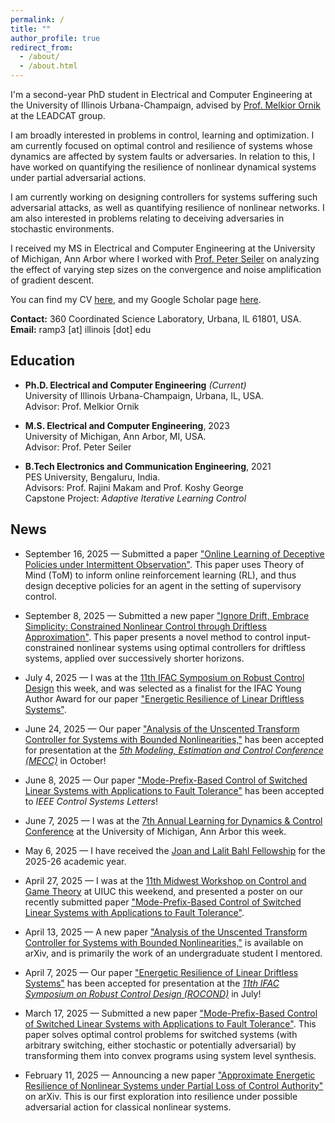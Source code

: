 ```yaml
---
permalink: /
title: ""
author_profile: true
redirect_from: 
  - /about/
  - /about.html
---
```


I'm a second-year PhD student in Electrical and Computer Engineering at the University of Illinois Urbana-Champaign, advised by [Prof. Melkior Ornik](https://mornik.web.illinois.edu/) at the LEADCAT group.

I am broadly interested in problems in control, learning and optimization. I am currently focused on optimal control and resilience of systems whose dynamics are affected by system faults or adversaries. In relation to this, I have worked on quantifying the resilience of nonlinear dynamical systems under partial adversarial actions.

I am currently working on designing controllers for systems suffering such adversarial attacks, as well as quantifying resilience of nonlinear networks. I am also interested in problems relating to deceiving adversaries in stochastic environments.

I received my MS in Electrical and Computer Engineering at the University of Michigan, Ann Arbor where I worked with [Prof. Peter Seiler](https://seiler.engin.umich.edu/) on analyzing the effect of varying step sizes on the convergence and noise amplification of gradient descent.

You can find my CV [here](https://ram-p.github.io/files/CV_RP.pdf), and my Google Scholar page [here](https://scholar.google.com/citations?user=YtKKnAEAAAAJ&hl=en).

**Contact:** 360 Coordinated Science Laboratory, Urbana, IL 61801, USA. \
**Email:** ramp3 \[at\] illinois \[dot\] edu

Education
------
- **Ph.D. Electrical and Computer Engineering** _(Current)_ \
University of Illinois Urbana-Champaign, Urbana, IL, USA. \
Advisor: Prof. Melkior Ornik

- **M.S. Electrical and Computer Engineering**, 2023 \
University of Michigan, Ann Arbor, MI, USA. \
Advisor: Prof. Peter Seiler

- **B.Tech Electronics and Communication Engineering**, 2021 \
PES University, Bengaluru, India. \
Advisors: Prof. Rajini Makam and Prof. Koshy George \
Capstone Project: _Adaptive Iterative Learning Control_

News
------
- September 16, 2025 — Submitted a paper ["Online Learning of Deceptive Policies under Intermittent Observation"](https://arxiv.org/abs/2509.14453). This paper uses Theory of Mind (ToM) to inform online reinforcement learning (RL), and thus design deceptive policies for an agent in the setting of supervisory control.

- September 8, 2025 — Submitted a new paper ["Ignore Drift, Embrace Simplicity: Constrained Nonlinear Control through Driftless Approximation"](https://arxiv.org/abs/2509.06188). This paper presents a novel method to control input-constrained nonlinear systems using optimal controllers for driftless systems, applied over successively shorter horizons.

- July 4, 2025 — I was at the [11th IFAC Symposium on Robust Control Design](https://conferences.ifac-control.org/rocond2025/) this week, and was selected as a finalist for the IFAC Young Author Award for our paper ["Energetic Resilience of Linear Driftless Systems"](https://arxiv.org/abs/2410.00323).

- June 24, 2025 — Our paper ["Analysis of the Unscented Transform Controller for Systems with Bounded Nonlinearities,"](https://arxiv.org/abs/2504.08579) has been accepted for presentation at the [_5th Modeling, Estimation and Control Conference (MECC)_](https://mecc2025.a2c2.org/) in October!

- June 8, 2025 — Our paper ["Mode-Prefix-Based Control of Switched Linear Systems with Applications to Fault Tolerance"](https://arxiv.org/abs/2505.13105) has been accepted to _IEEE Control Systems Letters_!

- June 7, 2025 — I was at the [7th Annual Learning for Dynamics & Control Conference](https://sites.google.com/umich.edu/l4dc2025/) at the University of Michigan, Ann Arbor this week.

- May 6, 2025 — I have received the [Joan and Lalit Bahl Fellowship](https://ece.illinois.edu/academics/grad/fellowships/bahl) for the 2025-26 academic year.

- April 27, 2025 — I was at the [11th Midwest Workshop on Control and Game Theory](https://publish.illinois.edu/11th-midwest-workshop-on-control-and-game-theory/) at UIUC this weekend, and presented a poster on our recently submitted paper ["Mode-Prefix-Based Control of Switched Linear Systems with Applications to Fault Tolerance"](https://arxiv.org/abs/2505.13105).

- April 13, 2025 — A new paper ["Analysis of the Unscented Transform Controller for Systems with Bounded Nonlinearities,"](https://arxiv.org/abs/2504.08579) is available on arXiv, and is primarily the work of an undergraduate student I mentored.

- April 7, 2025 — Our paper ["Energetic Resilience of Linear Driftless Systems"](https://arxiv.org/abs/2410.00323) has been accepted for presentation at the [_11th IFAC Symposium on Robust Control Design (ROCOND)_](https://conferences.ifac-control.org/rocond2025/) in July!

- March 17, 2025 — Submitted a new paper ["Mode-Prefix-Based Control of Switched Linear Systems with Applications to Fault Tolerance"](https://arxiv.org/abs/2505.13105). This paper solves optimal control problems for switched systems (with arbitrary switching, either stochastic or potentially adversarial) by transforming them into convex programs using system level synthesis. 

- February 11, 2025 — Announcing a new paper ["Approximate Energetic Resilience of Nonlinear Systems under Partial Loss of Control Authority"](https://arxiv.org/abs/2502.07603) on arXiv. This is our first exploration into resilience under possible adversarial action for classical nonlinear systems.